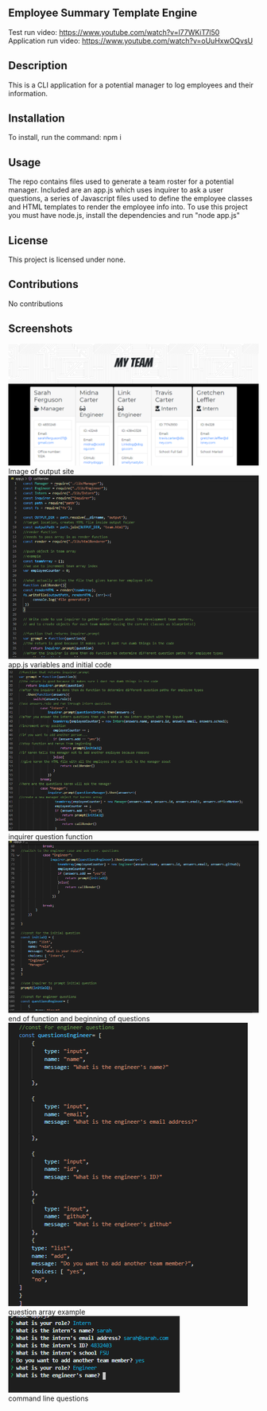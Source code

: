 ## Employee Summary Template Engine

Test run video: https://www.youtube.com/watch?v=l77WKiT7l50
<br/>
Application run video: https://www.youtube.com/watch?v=oUuHxwOQvsU

## Description

This is a CLI application for a potential manager to log employees and their information. 

## Installation
  
 To install, run the command: npm i
  
  
## Usage 
  
The repo contains files used to generate a team roster for a potential manager. Included are an app.js which uses inquirer to ask a user questions, a series of Javascript files used to define the employee classes and HTML templates to render the employee info into. To use this project you must have node.js, install the dependencies and run "node app.js"

 ## License
  
This project is licensed under none.
  

## Contributions
  
No contributions

## Screenshots

![image](images/screenshot1.PNG)
<br/>
Image of output site
<br/>
![image](images/screenshot2.PNG)
<br/>
app.js variables and initial code
<br/>
![image](images/screenshot3.PNG)
<br/>
inquirer question function 
<br/>
![image](images/screenshot4.PNG)
<br/>
end of function and beginning of questions
<br/>
![image](images/screenshot5.PNG)
<br/>
question array example
<br/>
![image](images/screenshot6.PNG)
<br/>
command line questions



